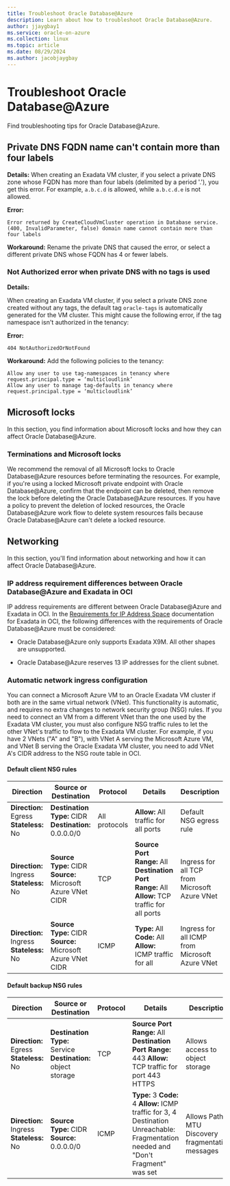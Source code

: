 ```yaml
---
title: Troubleshoot Oracle Database@Azure
description: Learn about how to troubleshoot Oracle Database@Azure.
author: jjaygbay1
ms.service: oracle-on-azure
ms.collection: linux
ms.topic: article
ms.date: 08/29/2024
ms.author: jacobjaygbay
---
```


# Troubleshoot Oracle Database@Azure
Find troubleshooting tips for Oracle Database@Azure.

## Private DNS FQDN name can't contain more than four labels 

**Details:** When creating an Exadata VM cluster, if you select a private DNS zone whose FQDN has more than four labels (delimited by a period '.'), you get this error. For example, `a.b.c.d` is allowed, while `a.b.c.d.e` is not allowed.

**Error:**

```
Error returned by CreateCloudVmCluster operation in Database service. (400, InvalidParameter, false) domain name cannot contain more than four labels
```

**Workaround:** Rename the private DNS that caused the error, or select a different private DNS whose FQDN has 4 or fewer labels.

### Not Authorized error when private DNS with no tags is used 

**Details:**

When creating an Exadata VM cluster, if you select a private DNS zone created without any tags, the default  tag `oracle-tags` is automatically generated for the VM cluster. This might cause the following error, if the tag namespace isn't authorized in the  tenancy:

**Error:**

```
404 NotAuthorizedOrNotFound
```

**Workaround:** Add the following policies to the  tenancy:

```
Allow any user to use tag-namespaces in tenancy where request.principal.type = ‘multicloudlink’
Allow any user to manage tag-defaults in tenancy where request.principal.type = ‘multicloudlink’
```

## Microsoft  locks 
In this section, you find information about Microsoft  locks and how they can affect Oracle Database@Azure.
### Terminations and Microsoft  locks 

We recommend the removal of all Microsoft  locks to Oracle Database@Azure resources before terminating the resources. For example, if you're using a locked Microsoft  private endpoint with Oracle Database@Azure, confirm that the endpoint can be deleted, then remove the lock before deleting the Oracle Database@Azure resources. If you have a policy to prevent the deletion of locked resources, the Oracle Database@Azure work flow to delete system resources fails because Oracle Database@Azure can't delete a locked resource.

## Networking 
In this section, you'll find information about networking and how it can affect Oracle Database@Azure.
### IP address requirement differences between Oracle Database@Azure and Exadata in  OCI

IP address requirements are different between Oracle Database@Azure and Exadata in OCI. In the [Requirements for IP Address Space](https://docs.oracle.com/iaas/exadatacloud/doc/ecs-network-setup.html#ECSCM-GUID-D5C577A1-BC11-470F-8A91-77609BBEF1EA) documentation for Exadata in OCI, the following differences with the requirements of Oracle Database@Azure must be considered:

-   Oracle Database@Azure only supports Exadata X9M. All other shapes are unsupported.

-   Oracle Database@Azure reserves 13 IP addresses for the client subnet.


### Automatic network ingress configuration 

You can connect a Microsoft Azure VM to an Oracle Exadata VM cluster if both are in the same virtual network (VNet). This functionality is automatic, and requires no extra changes to network security group (NSG) rules. If you need to connect an  VM from a different VNet than the one used by the Exadata VM cluster, you must also configure NSG traffic rules to let the other VNet's traffic to flow to the Exadata VM cluster. For example, if you have 2 VNets ("A" and "B"), with VNet A serving the Microsoft Azure VM, and VNet B serving the Oracle Exadata VM cluster, you need to add VNet A's CIDR address to the NSG route table in OCI.

#### Default client NSG rules

|Direction|Source or Destination|Protocol|Details|Description|
|-----------|-----------------------|----------|---------|-------------|
| **Direction:** Egress **Stateless:** No | **Destination Type:** CIDR **Destination:** 0.0.0.0/0 | All protocols | **Allow:** All traffic for all ports | Default NSG egress rule |
| **Direction:** Ingress **Stateless:** No | **Source Type:** CIDR **Source:** Microsoft Azure VNet CIDR | TCP | **Source Port Range:** All **Destination Port Range:** All **Allow:** TCP traffic for all ports | Ingress for all TCP from Microsoft Azure VNet |
| **Direction:** Ingress **Stateless:** No | **Source Type:** CIDR **Source:** Microsoft Azure VNet CIDR | ICMP | **Type:** All **Code:** All **Allow:** ICMP traffic for all | Ingress for all ICMP from Microsoft Azure VNet |



#### Default backup NSG rules

|Direction|Source or Destination|Protocol|Details|Description|
|---------|---------------------|--------|-------|-----------|
|**Direction:** Egress **Stateless:** No |**Destination Type:** Service **Destination:**   object storage|TCP|**Source Port Range:** All **Destination Port Range:** 443 **Allow:** TCP traffic for port 443 HTTPS|Allows access to object storage| 
|**Direction:** Ingress **Stateless:** No|**Source Type:** CIDR **Source:** 0.0.0.0/0 |ICMP|  **Type:** 3 **Code:** 4 **Allow:** ICMP traffic for 3, 4 Destination Unreachable: Fragmentation needed and "Don't Fragment" was set |Allows Path MTU Discovery fragmentation messages|
